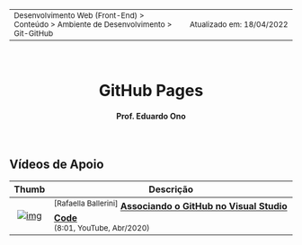 <table>
<tr>
<td align="left" width="8000">
    <small>Desenvolvimento Web (Front-End) > Conteúdo > Ambiente de Desenvolvimento > Git-GitHub</small>
</td>
<td align="right">
    <small>Atualizado&nbsp;em:&nbsp;18/04/2022</small>
</td>
</tr>
</table>

<br>

<h1 align="center">
GitHub Pages
</h1>
<h4 align="center">
Prof. Eduardo Ono
</h4>

<br>

## Vídeos de Apoio

| Thumb | Descrição |
| :-: | --- |
| [![img](https://img.youtube.com/vi/peGUkhXD3Vw/default.jpg)](https://www.youtube.com/watch?v=peGUkhXD3Vw) | <sup>[Rafaella Ballerini]</sup> [__Associando o GitHub no Visual Studio Code__](https://www.youtube.com/watch?v=peGUkhXD3Vw) <br><sub>(8:01, YouTube, Abr/2020)</sub>

<br>
